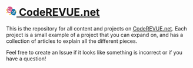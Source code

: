 # [<img src="/website-content/themes/archie/static/images/drama-masks.png" height="28"> CodeREVUE.net](https://coderevue.net)

This is the repository for all content and projects on [CodeREVUE.net](https://coderevue.net). Each project is a small example of a project that you can expand on, and has a collection of articles to explain all the different pieces.

Feel free to create an Issue if it looks like something is incorrect or if you have a question!
